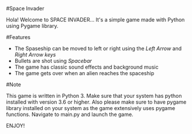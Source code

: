 #Space Invader

Hola! Welcome to SPACE INVADER...
It's a simple game made with Python using Pygame library.


#Features

* The Spaseship can be moved to left or right using the _Left Arrow_ and _Right Arrow keys_
* Bullets are shot using _Spacebar_
* The game has classic sound effects and background music
* The game gets over when an alien reaches the spaceship


#Note

This game is written in Python 3. Make sure that your system has python installed with version 3.6 or higher. 
Also please make sure to have pygame library installed on your system as the game extensively uses pygame functions.
Navigate to main.py and launch the game.

ENJOY!
